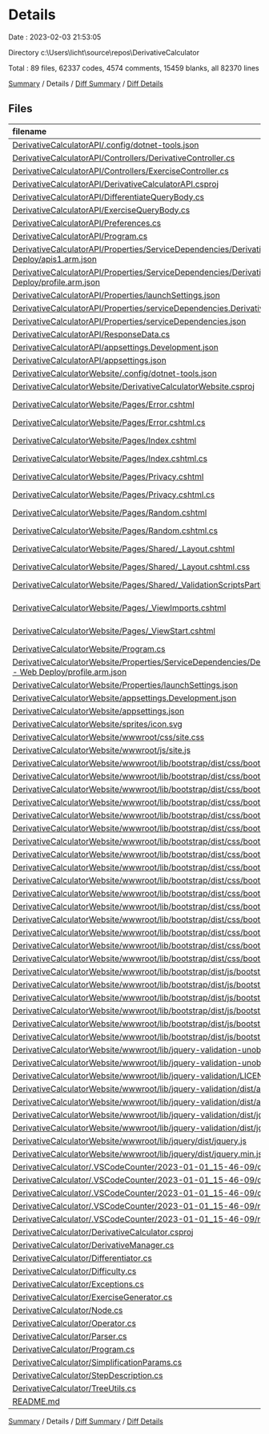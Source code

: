 # Details

Date : 2023-02-03 21:53:05

Directory c:\\Users\\licht\\source\\repos\\DerivativeCalculator

Total : 89 files,  62337 codes, 4574 comments, 15459 blanks, all 82370 lines

[Summary](results.md) / Details / [Diff Summary](diff.md) / [Diff Details](diff-details.md)

## Files
| filename | language | code | comment | blank | total |
| :--- | :--- | ---: | ---: | ---: | ---: |
| [DerivativeCalculatorAPI/.config/dotnet-tools.json](/DerivativeCalculatorAPI/.config/dotnet-tools.json) | JSON | 12 | 0 | 0 | 12 |
| [DerivativeCalculatorAPI/Controllers/DerivativeController.cs](/DerivativeCalculatorAPI/Controllers/DerivativeController.cs) | C# | 169 | 16 | 33 | 218 |
| [DerivativeCalculatorAPI/Controllers/ExerciseController.cs](/DerivativeCalculatorAPI/Controllers/ExerciseController.cs) | C# | 320 | 22 | 69 | 411 |
| [DerivativeCalculatorAPI/DerivativeCalculatorAPI.csproj](/DerivativeCalculatorAPI/DerivativeCalculatorAPI.csproj) | XML | 13 | 0 | 5 | 18 |
| [DerivativeCalculatorAPI/DifferentiateQueryBody.cs](/DerivativeCalculatorAPI/DifferentiateQueryBody.cs) | C# | 8 | 0 | 1 | 9 |
| [DerivativeCalculatorAPI/ExerciseQueryBody.cs](/DerivativeCalculatorAPI/ExerciseQueryBody.cs) | C# | 10 | 0 | 2 | 12 |
| [DerivativeCalculatorAPI/Preferences.cs](/DerivativeCalculatorAPI/Preferences.cs) | C# | 26 | 0 | 7 | 33 |
| [DerivativeCalculatorAPI/Program.cs](/DerivativeCalculatorAPI/Program.cs) | C# | 27 | 17 | 13 | 57 |
| [DerivativeCalculatorAPI/Properties/ServiceDependencies/DerivativeCalculatorAPI - Web Deploy/apis1.arm.json](/DerivativeCalculatorAPI/Properties/ServiceDependencies/DerivativeCalculatorAPI%20-%20Web%20Deploy/apis1.arm.json) | JSON | 131 | 0 | 0 | 131 |
| [DerivativeCalculatorAPI/Properties/ServiceDependencies/DerivativeCalculatorAPI - Web Deploy/profile.arm.json](/DerivativeCalculatorAPI/Properties/ServiceDependencies/DerivativeCalculatorAPI%20-%20Web%20Deploy/profile.arm.json) | JSON | 113 | 0 | 0 | 113 |
| [DerivativeCalculatorAPI/Properties/launchSettings.json](/DerivativeCalculatorAPI/Properties/launchSettings.json) | JSON | 31 | 0 | 1 | 32 |
| [DerivativeCalculatorAPI/Properties/serviceDependencies.DerivativeCalculatorAPI - Web Deploy.json](/DerivativeCalculatorAPI/Properties/serviceDependencies.DerivativeCalculatorAPI%20-%20Web%20Deploy.json) | JSON | 8 | 0 | 0 | 8 |
| [DerivativeCalculatorAPI/Properties/serviceDependencies.json](/DerivativeCalculatorAPI/Properties/serviceDependencies.json) | JSON | 7 | 0 | 0 | 7 |
| [DerivativeCalculatorAPI/ResponseData.cs](/DerivativeCalculatorAPI/ResponseData.cs) | C# | 23 | 0 | 3 | 26 |
| [DerivativeCalculatorAPI/appsettings.Development.json](/DerivativeCalculatorAPI/appsettings.Development.json) | JSON | 8 | 0 | 1 | 9 |
| [DerivativeCalculatorAPI/appsettings.json](/DerivativeCalculatorAPI/appsettings.json) | JSON | 9 | 0 | 1 | 10 |
| [DerivativeCalculatorWebsite/.config/dotnet-tools.json](/DerivativeCalculatorWebsite/.config/dotnet-tools.json) | JSON | 12 | 0 | 0 | 12 |
| [DerivativeCalculatorWebsite/DerivativeCalculatorWebsite.csproj](/DerivativeCalculatorWebsite/DerivativeCalculatorWebsite.csproj) | XML | 16 | 0 | 6 | 22 |
| [DerivativeCalculatorWebsite/Pages/Error.cshtml](/DerivativeCalculatorWebsite/Pages/Error.cshtml) | ASP.NET Razor | 23 | 0 | 4 | 27 |
| [DerivativeCalculatorWebsite/Pages/Error.cshtml.cs](/DerivativeCalculatorWebsite/Pages/Error.cshtml.cs) | C# | 22 | 0 | 6 | 28 |
| [DerivativeCalculatorWebsite/Pages/Index.cshtml](/DerivativeCalculatorWebsite/Pages/Index.cshtml) | ASP.NET Razor | 85 | 1 | 33 | 119 |
| [DerivativeCalculatorWebsite/Pages/Index.cshtml.cs](/DerivativeCalculatorWebsite/Pages/Index.cshtml.cs) | C# | 44 | 9 | 13 | 66 |
| [DerivativeCalculatorWebsite/Pages/Privacy.cshtml](/DerivativeCalculatorWebsite/Pages/Privacy.cshtml) | ASP.NET Razor | 7 | 0 | 2 | 9 |
| [DerivativeCalculatorWebsite/Pages/Privacy.cshtml.cs](/DerivativeCalculatorWebsite/Pages/Privacy.cshtml.cs) | C# | 16 | 0 | 3 | 19 |
| [DerivativeCalculatorWebsite/Pages/Random.cshtml](/DerivativeCalculatorWebsite/Pages/Random.cshtml) | ASP.NET Razor | 94 | 0 | 32 | 126 |
| [DerivativeCalculatorWebsite/Pages/Random.cshtml.cs](/DerivativeCalculatorWebsite/Pages/Random.cshtml.cs) | C# | 65 | 0 | 17 | 82 |
| [DerivativeCalculatorWebsite/Pages/Shared/_Layout.cshtml](/DerivativeCalculatorWebsite/Pages/Shared/_Layout.cshtml) | ASP.NET Razor | 45 | 0 | 2 | 47 |
| [DerivativeCalculatorWebsite/Pages/Shared/_Layout.cshtml.css](/DerivativeCalculatorWebsite/Pages/Shared/_Layout.cshtml.css) | CSS | 38 | 2 | 9 | 49 |
| [DerivativeCalculatorWebsite/Pages/Shared/_ValidationScriptsPartial.cshtml](/DerivativeCalculatorWebsite/Pages/Shared/_ValidationScriptsPartial.cshtml) | ASP.NET Razor | 2 | 0 | 1 | 3 |
| [DerivativeCalculatorWebsite/Pages/_ViewImports.cshtml](/DerivativeCalculatorWebsite/Pages/_ViewImports.cshtml) | ASP.NET Razor | 3 | 0 | 1 | 4 |
| [DerivativeCalculatorWebsite/Pages/_ViewStart.cshtml](/DerivativeCalculatorWebsite/Pages/_ViewStart.cshtml) | ASP.NET Razor | 3 | 0 | 1 | 4 |
| [DerivativeCalculatorWebsite/Program.cs](/DerivativeCalculatorWebsite/Program.cs) | C# | 15 | 4 | 11 | 30 |
| [DerivativeCalculatorWebsite/Properties/ServiceDependencies/DerivativeCalculatorWebsite20221201230426 - Web Deploy/profile.arm.json](/DerivativeCalculatorWebsite/Properties/ServiceDependencies/DerivativeCalculatorWebsite20221201230426%20-%20Web%20Deploy/profile.arm.json) | JSON | 113 | 0 | 0 | 113 |
| [DerivativeCalculatorWebsite/Properties/launchSettings.json](/DerivativeCalculatorWebsite/Properties/launchSettings.json) | JSON | 28 | 0 | 1 | 29 |
| [DerivativeCalculatorWebsite/appsettings.Development.json](/DerivativeCalculatorWebsite/appsettings.Development.json) | JSON | 9 | 0 | 1 | 10 |
| [DerivativeCalculatorWebsite/appsettings.json](/DerivativeCalculatorWebsite/appsettings.json) | JSON | 9 | 0 | 1 | 10 |
| [DerivativeCalculatorWebsite/sprites/icon.svg](/DerivativeCalculatorWebsite/sprites/icon.svg) | XML | 140 | 0 | 1 | 141 |
| [DerivativeCalculatorWebsite/wwwroot/css/site.css](/DerivativeCalculatorWebsite/wwwroot/css/site.css) | CSS | 170 | 0 | 35 | 205 |
| [DerivativeCalculatorWebsite/wwwroot/js/site.js](/DerivativeCalculatorWebsite/wwwroot/js/site.js) | JavaScript | 0 | 3 | 2 | 5 |
| [DerivativeCalculatorWebsite/wwwroot/lib/bootstrap/dist/css/bootstrap-grid.css](/DerivativeCalculatorWebsite/wwwroot/lib/bootstrap/dist/css/bootstrap-grid.css) | CSS | 3,855 | 7 | 1,135 | 4,997 |
| [DerivativeCalculatorWebsite/wwwroot/lib/bootstrap/dist/css/bootstrap-grid.min.css](/DerivativeCalculatorWebsite/wwwroot/lib/bootstrap/dist/css/bootstrap-grid.min.css) | CSS | 1 | 6 | 0 | 7 |
| [DerivativeCalculatorWebsite/wwwroot/lib/bootstrap/dist/css/bootstrap-grid.rtl.css](/DerivativeCalculatorWebsite/wwwroot/lib/bootstrap/dist/css/bootstrap-grid.rtl.css) | CSS | 3,855 | 7 | 1,134 | 4,996 |
| [DerivativeCalculatorWebsite/wwwroot/lib/bootstrap/dist/css/bootstrap-grid.rtl.min.css](/DerivativeCalculatorWebsite/wwwroot/lib/bootstrap/dist/css/bootstrap-grid.rtl.min.css) | CSS | 1 | 6 | 0 | 7 |
| [DerivativeCalculatorWebsite/wwwroot/lib/bootstrap/dist/css/bootstrap-reboot.css](/DerivativeCalculatorWebsite/wwwroot/lib/bootstrap/dist/css/bootstrap-reboot.css) | CSS | 347 | 16 | 64 | 427 |
| [DerivativeCalculatorWebsite/wwwroot/lib/bootstrap/dist/css/bootstrap-reboot.min.css](/DerivativeCalculatorWebsite/wwwroot/lib/bootstrap/dist/css/bootstrap-reboot.min.css) | CSS | 1 | 7 | 0 | 8 |
| [DerivativeCalculatorWebsite/wwwroot/lib/bootstrap/dist/css/bootstrap-reboot.rtl.css](/DerivativeCalculatorWebsite/wwwroot/lib/bootstrap/dist/css/bootstrap-reboot.rtl.css) | CSS | 353 | 8 | 63 | 424 |
| [DerivativeCalculatorWebsite/wwwroot/lib/bootstrap/dist/css/bootstrap-reboot.rtl.min.css](/DerivativeCalculatorWebsite/wwwroot/lib/bootstrap/dist/css/bootstrap-reboot.rtl.min.css) | CSS | 1 | 7 | 0 | 8 |
| [DerivativeCalculatorWebsite/wwwroot/lib/bootstrap/dist/css/bootstrap-utilities.css](/DerivativeCalculatorWebsite/wwwroot/lib/bootstrap/dist/css/bootstrap-utilities.css) | CSS | 3,729 | 9 | 1,128 | 4,866 |
| [DerivativeCalculatorWebsite/wwwroot/lib/bootstrap/dist/css/bootstrap-utilities.min.css](/DerivativeCalculatorWebsite/wwwroot/lib/bootstrap/dist/css/bootstrap-utilities.min.css) | CSS | 1 | 6 | 0 | 7 |
| [DerivativeCalculatorWebsite/wwwroot/lib/bootstrap/dist/css/bootstrap-utilities.rtl.css](/DerivativeCalculatorWebsite/wwwroot/lib/bootstrap/dist/css/bootstrap-utilities.rtl.css) | CSS | 3,725 | 7 | 1,125 | 4,857 |
| [DerivativeCalculatorWebsite/wwwroot/lib/bootstrap/dist/css/bootstrap-utilities.rtl.min.css](/DerivativeCalculatorWebsite/wwwroot/lib/bootstrap/dist/css/bootstrap-utilities.rtl.min.css) | CSS | 1 | 6 | 0 | 7 |
| [DerivativeCalculatorWebsite/wwwroot/lib/bootstrap/dist/css/bootstrap.css](/DerivativeCalculatorWebsite/wwwroot/lib/bootstrap/dist/css/bootstrap.css) | CSS | 9,453 | 27 | 1,741 | 11,221 |
| [DerivativeCalculatorWebsite/wwwroot/lib/bootstrap/dist/css/bootstrap.min.css](/DerivativeCalculatorWebsite/wwwroot/lib/bootstrap/dist/css/bootstrap.min.css) | CSS | 2 | 5 | 0 | 7 |
| [DerivativeCalculatorWebsite/wwwroot/lib/bootstrap/dist/css/bootstrap.rtl.css](/DerivativeCalculatorWebsite/wwwroot/lib/bootstrap/dist/css/bootstrap.rtl.css) | CSS | 9,455 | 7 | 1,735 | 11,197 |
| [DerivativeCalculatorWebsite/wwwroot/lib/bootstrap/dist/css/bootstrap.rtl.min.css](/DerivativeCalculatorWebsite/wwwroot/lib/bootstrap/dist/css/bootstrap.rtl.min.css) | CSS | 2 | 5 | 0 | 7 |
| [DerivativeCalculatorWebsite/wwwroot/lib/bootstrap/dist/js/bootstrap.bundle.js](/DerivativeCalculatorWebsite/wwwroot/lib/bootstrap/dist/js/bootstrap.bundle.js) | JavaScript | 4,846 | 584 | 1,351 | 6,781 |
| [DerivativeCalculatorWebsite/wwwroot/lib/bootstrap/dist/js/bootstrap.bundle.min.js](/DerivativeCalculatorWebsite/wwwroot/lib/bootstrap/dist/js/bootstrap.bundle.min.js) | JavaScript | 1 | 6 | 0 | 7 |
| [DerivativeCalculatorWebsite/wwwroot/lib/bootstrap/dist/js/bootstrap.esm.js](/DerivativeCalculatorWebsite/wwwroot/lib/bootstrap/dist/js/bootstrap.esm.js) | JavaScript | 3,418 | 495 | 1,065 | 4,978 |
| [DerivativeCalculatorWebsite/wwwroot/lib/bootstrap/dist/js/bootstrap.esm.min.js](/DerivativeCalculatorWebsite/wwwroot/lib/bootstrap/dist/js/bootstrap.esm.min.js) | JavaScript | 1 | 6 | 0 | 7 |
| [DerivativeCalculatorWebsite/wwwroot/lib/bootstrap/dist/js/bootstrap.js](/DerivativeCalculatorWebsite/wwwroot/lib/bootstrap/dist/js/bootstrap.js) | JavaScript | 3,457 | 501 | 1,069 | 5,027 |
| [DerivativeCalculatorWebsite/wwwroot/lib/bootstrap/dist/js/bootstrap.min.js](/DerivativeCalculatorWebsite/wwwroot/lib/bootstrap/dist/js/bootstrap.min.js) | JavaScript | 1 | 6 | 0 | 7 |
| [DerivativeCalculatorWebsite/wwwroot/lib/jquery-validation-unobtrusive/jquery.validate.unobtrusive.js](/DerivativeCalculatorWebsite/wwwroot/lib/jquery-validation-unobtrusive/jquery.validate.unobtrusive.js) | JavaScript | 306 | 73 | 54 | 433 |
| [DerivativeCalculatorWebsite/wwwroot/lib/jquery-validation-unobtrusive/jquery.validate.unobtrusive.min.js](/DerivativeCalculatorWebsite/wwwroot/lib/jquery-validation-unobtrusive/jquery.validate.unobtrusive.min.js) | JavaScript | 1 | 4 | 1 | 6 |
| [DerivativeCalculatorWebsite/wwwroot/lib/jquery-validation/LICENSE.md](/DerivativeCalculatorWebsite/wwwroot/lib/jquery-validation/LICENSE.md) | Markdown | 18 | 0 | 5 | 23 |
| [DerivativeCalculatorWebsite/wwwroot/lib/jquery-validation/dist/additional-methods.js](/DerivativeCalculatorWebsite/wwwroot/lib/jquery-validation/dist/additional-methods.js) | JavaScript | 630 | 395 | 133 | 1,158 |
| [DerivativeCalculatorWebsite/wwwroot/lib/jquery-validation/dist/additional-methods.min.js](/DerivativeCalculatorWebsite/wwwroot/lib/jquery-validation/dist/additional-methods.min.js) | JavaScript | 1 | 3 | 0 | 4 |
| [DerivativeCalculatorWebsite/wwwroot/lib/jquery-validation/dist/jquery.validate.js](/DerivativeCalculatorWebsite/wwwroot/lib/jquery-validation/dist/jquery.validate.js) | JavaScript | 1,184 | 183 | 234 | 1,601 |
| [DerivativeCalculatorWebsite/wwwroot/lib/jquery-validation/dist/jquery.validate.min.js](/DerivativeCalculatorWebsite/wwwroot/lib/jquery-validation/dist/jquery.validate.min.js) | JavaScript | 1 | 3 | 0 | 4 |
| [DerivativeCalculatorWebsite/wwwroot/lib/jquery/dist/jquery.js](/DerivativeCalculatorWebsite/wwwroot/lib/jquery/dist/jquery.js) | JavaScript | 6,906 | 1,890 | 2,077 | 10,873 |
| [DerivativeCalculatorWebsite/wwwroot/lib/jquery/dist/jquery.min.js](/DerivativeCalculatorWebsite/wwwroot/lib/jquery/dist/jquery.min.js) | JavaScript | 1 | 1 | 1 | 3 |
| [DerivativeCalculator/.VSCodeCounter/2023-01-01_15-46-09/details.md](/DerivativeCalculator/.VSCodeCounter/2023-01-01_15-46-09/details.md) | Markdown | 36 | 0 | 6 | 42 |
| [DerivativeCalculator/.VSCodeCounter/2023-01-01_15-46-09/diff-details.md](/DerivativeCalculator/.VSCodeCounter/2023-01-01_15-46-09/diff-details.md) | Markdown | 9 | 0 | 6 | 15 |
| [DerivativeCalculator/.VSCodeCounter/2023-01-01_15-46-09/diff.md](/DerivativeCalculator/.VSCodeCounter/2023-01-01_15-46-09/diff.md) | Markdown | 12 | 0 | 7 | 19 |
| [DerivativeCalculator/.VSCodeCounter/2023-01-01_15-46-09/results.json](/DerivativeCalculator/.VSCodeCounter/2023-01-01_15-46-09/results.json) | JSON | 1 | 0 | 0 | 1 |
| [DerivativeCalculator/.VSCodeCounter/2023-01-01_15-46-09/results.md](/DerivativeCalculator/.VSCodeCounter/2023-01-01_15-46-09/results.md) | Markdown | 27 | 0 | 7 | 34 |
| [DerivativeCalculator/DerivativeCalculator.csproj](/DerivativeCalculator/DerivativeCalculator.csproj) | XML | 9 | 0 | 3 | 12 |
| [DerivativeCalculator/DerivativeManager.cs](/DerivativeCalculator/DerivativeManager.cs) | C# | 117 | 10 | 38 | 165 |
| [DerivativeCalculator/Differentiator.cs](/DerivativeCalculator/Differentiator.cs) | C# | 60 | 1 | 24 | 85 |
| [DerivativeCalculator/Difficulty.cs](/DerivativeCalculator/Difficulty.cs) | C# | 194 | 0 | 11 | 205 |
| [DerivativeCalculator/Exceptions.cs](/DerivativeCalculator/Exceptions.cs) | C# | 32 | 0 | 5 | 37 |
| [DerivativeCalculator/ExerciseGenerator.cs](/DerivativeCalculator/ExerciseGenerator.cs) | C# | 724 | 18 | 162 | 904 |
| [DerivativeCalculator/Node.cs](/DerivativeCalculator/Node.cs) | C# | 192 | 0 | 23 | 215 |
| [DerivativeCalculator/Operator.cs](/DerivativeCalculator/Operator.cs) | C# | 2,632 | 81 | 477 | 3,190 |
| [DerivativeCalculator/Parser.cs](/DerivativeCalculator/Parser.cs) | C# | 324 | 14 | 63 | 401 |
| [DerivativeCalculator/Program.cs](/DerivativeCalculator/Program.cs) | C# | 24 | 81 | 39 | 144 |
| [DerivativeCalculator/SimplificationParams.cs](/DerivativeCalculator/SimplificationParams.cs) | C# | 14 | 0 | 4 | 18 |
| [DerivativeCalculator/StepDescription.cs](/DerivativeCalculator/StepDescription.cs) | C# | 20 | 0 | 3 | 23 |
| [DerivativeCalculator/TreeUtils.cs](/DerivativeCalculator/TreeUtils.cs) | C# | 478 | 9 | 145 | 632 |
| [README.md](/README.md) | Markdown | 4 | 0 | 3 | 7 |

[Summary](results.md) / Details / [Diff Summary](diff.md) / [Diff Details](diff-details.md)